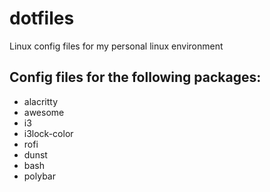 # dotfiles

Linux config files for my personal linux environment

## Config files for the following packages:

- alacritty
- awesome
- i3
- i3lock-color
- rofi
- dunst
- bash
- polybar
